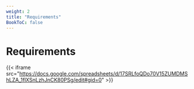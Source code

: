```yaml
---
weight: 2
title: "Requirements"
BookToC: false
---
```

# Requirements
{{< iframe src="https://docs.google.com/spreadsheets/d/17SRLfoQDo70V15ZUMDMShLZA_1flXSnLzhJnCK80PSg/edit#gid=0" >}}

